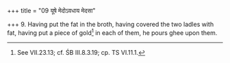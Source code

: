+++
title = "09 यूषे मेदोऽवधाय मेदसा"

+++
9. Having put the fat in the broth, having covered the two ladles with fat, having put a piece of gold[^1] in each of them, he pours ghee upon them.  


[^1]: See VII.23.13; cf. ŚB III.8.3.19; cp. TS VI.11.1.

